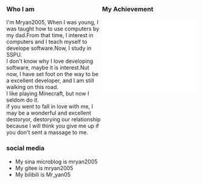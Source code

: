 <div style="display: flex;">
  <div style="width: 50%;">
    <h3>Who I am</h3>
    I'm Mryan2005, When I was young, I was taught how to use computers by my dad.From that time, I interest in computers and I teach myself to develope software.Now, I study in SSPU.<br>
    I don't know why I love developing software, maybe it is interest.Nut now, I have set foot on the way to be a excellent developer, and I am still walking on this road.<br>
    I like playing Minecraft, but now I seldom do it.<br>
    if you went to fall in love with me, I may be a wonderful and excellent destoryor, destorying our relationship because I will think you give me up if  you don't sent a massage to me.<br>
    <h3>social media</h3>
    <ul>
      <li>My sina microblog is <a herf = "https://weibo.com/mryan2005">mryan2005</a></li>
      <li>My gitee is <a herf = "https://gitee.com/Mryan2005">mryan2005</a></li>
      <li>My bilibili is <a herf = "https://space.bilibili.com/372328307">Mr_yan05</a></li>
  </div>
  <div style="width: 50%;">
      <h3>My Achievement</h3>
     <img src="/github-metrics.svg" alt="Metrics" width="100%">
  </div>
</div>
<!--
**Mryan2005/Mryan2005** is a ✨ _special_ ✨ repository because its `README.md` (this file) appears on your GitHub profile.

Here are some ideas to get started:

- 🔭 I’m currently working on ...
- 🌱 I’m currently learning ...
- 👯 I’m looking to collaborate on ...
- 🤔 I’m looking for help with ...
- 💬 Ask me about ...
- 📫 How to reach me: ...
- 😄 Pronouns: ...
- ⚡ Fun fact: ...
-->
